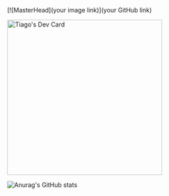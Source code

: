 [![MasterHead](your image link)](your GitHub link)

<a href="https://app.daily.dev/tiagoqueiros"><img src="https://api.daily.dev/devcards/v2/eXvYfD4Oz1GOWoTvhPswi.png?type=default&r=hvn" width="356" alt="Tiago's Dev Card"/></a>

![Anurag's GitHub stats](https://github-readme-stats.vercel.app/api?username=tiagofilipequeiros&show_icons=true&theme=dracula)
<!--
**tiagofilipequeiros/tiagofilipequeiros** is a ✨ _special_ ✨ repository because its `README.md` (this file) appears on your GitHub profile.

Here are some ideas to get you started:

- 🔭 I’m currently working on ...
- 🌱 I’m currently learning ...
- 👯 I’m looking to collaborate on ...
- 🤔 I’m looking for help with ...
- 💬 Ask me about ...
- 📫 How to reach me: ...
- 😄 Pronouns: ...
- ⚡ Fun fact: ...
-->
